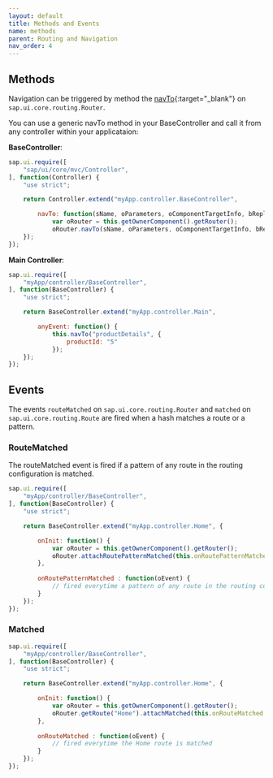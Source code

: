 ```yaml
---
layout: default
title: Methods and Events
name: methods
parent: Routing and Navigation
nav_order: 4
---
```


## Methods

Navigation can be triggered by method the [navTo](https://sapui5.hana.ondemand.com/#/api/sap.ui.core.routing.Router%23methods/navTo){:target="_blank"} on `sap.ui.core.routing.Router`.

You can use a generic navTo method in your BaseController and call it from any controller within your applicataion:

**BaseController**:

```js
sap.ui.require([
    "sap/ui/core/mvc/Controller",
], function(Controller) {
    "use strict";

    return Controller.extend("myApp.controller.BaseController",

        navTo: function(sName, oParameters, oComponentTargetInfo, bReplace) {
            var oRouter = this.getOwnerComponent().getRouter();
            oRouter.navTo(sName, oParameters, oComponentTargetInfo, bReplace);
    });
});
```

**Main Controller**:

```js
sap.ui.require([
    "myApp/controller/BaseController",
], function(BaseController) {
    "use strict";

    return BaseController.extend("myApp.controller.Main",

        anyEvent: function() {
            this.navTo("productDetails", {
                productId: "5"
            });
    });
});
```

## Events

The events `routeMatched` on `sap.ui.core.routing.Router` and `matched` on `sap.ui.core.routing.Route` are fired when a hash matches a route or a pattern.

### RouteMatched

The routeMatched event is fired if a pattern of any route in the routing configuration is matched.

```js
sap.ui.require([
    "myApp/controller/BaseController",
], function(BaseController) {
    "use strict";

    return BaseController.extend("myApp.controller.Home", {

        onInit: function() {
            var oRouter = this.getOwnerComponent().getRouter();
            oRouter.attachRoutePatternMatched(this.onRoutePatternMatched, this);
        },
    
        onRoutePatternMatched : function(oEvent) {
            // fired everytime a pattern of any route in the routing configuration is matched
        }
    });
});
```

### Matched

```js
sap.ui.require([
    "myApp/controller/BaseController",
], function(BaseController) {
    "use strict";

    return BaseController.extend("myApp.controller.Home", {

        onInit: function() {
            var oRouter = this.getOwnerComponent().getRouter();
            oRouter.getRoute("Home").attachMatched(this.onRouteMatched, this);
        },
    
        onRouteMatched : function(oEvent) {
            // fired everytime the Home route is matched
        }
    });
});
```
